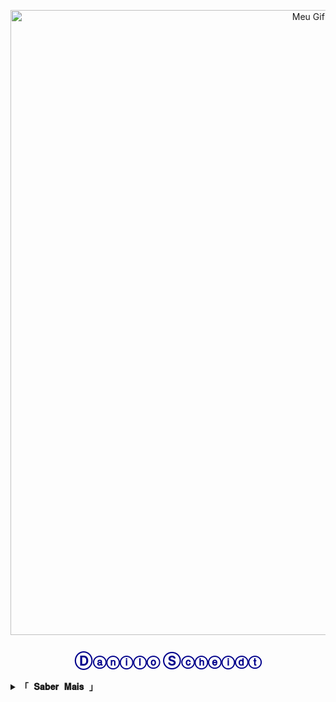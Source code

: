 <p align="center">
  <img src="https://media.tenor.com/nTUpRvbQ_eIAAAAM/tower-of-god-kami-no-tou.gif" width="1000" alt="Meu Gif Animado">
</p>

<h2 align="center" style="color: darkblue;">Ⓓⓐⓝⓘⓛⓞ Ⓢⓒⓗⓔⓘⓓⓣ</h2>

<details>
  <summary><b><samp>「 𝐒𝐚𝐛𝐞𝐫 𝐌𝐚𝐢𝐬 」</samp></b></summary>

  <br>

<h2 align="center" style="color: darkgreen;">
  🎓 UFPB 💻 e UNICSUL 🧪, minha paixão!
</h2>

<p style="color: gray;">
  💻 Tecnologia e programação | 🌱 Curioso por ciência, saúde e inovação. <br>

  📚 O aprendizado é contínuo e a evolução constante.
A mudança é natural e a reinvenção permanente.
</p>

</details>

